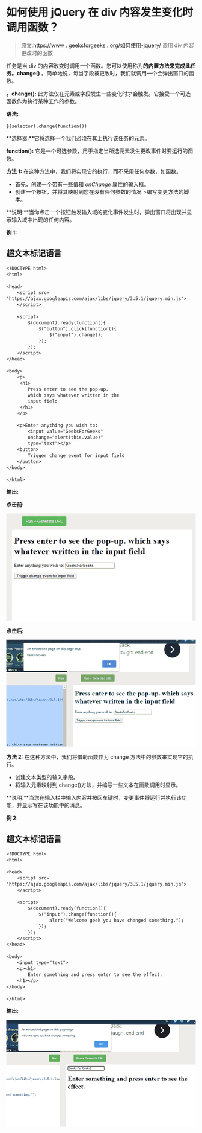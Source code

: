 # 如何使用 jQuery 在 div 内容发生变化时调用函数？

> 原文:[https://www . geeksforgeeks . org/如何使用-jquery/](https://www.geeksforgeeks.org/how-to-call-a-function-when-content-of-a-div-changes-using-jquery/) 调用 div 内容更改时的函数

任务是当 div 的内容改变时调用一个函数。您可以使用称为**的内置方法来完成此任务。change()** 。简单地说，每当字段被更改时，我们就调用一个会弹出窗口的函数。

**。change():** 此方法仅在元素或字段发生一些变化时才会触发。它接受一个可选函数作为执行某种工作的参数。

**语法:**

```
$(selector).change(function())
```

**选择器:**它将选择一个我们必须在其上执行该任务的元素。

**function():** 它是一个可选参数，用于指定当所选元素发生更改事件时要运行的函数。

**方法 1:** 在这种方法中，我们将实现它的执行，而不采用任何参数，如函数。

*   首先，创建一个带有一些值和 *onChange* 属性的输入框。
*   创建一个按钮，并将其映射到您在没有任何参数的情况下编写变更方法的脚本。

**说明:**当你点击一个按钮触发输入域的变化事件发生时，弹出窗口将出现并显示输入域中出现的任何内容。

**例 1:**

## 超文本标记语言

```
<!DOCTYPE html>
<html>

<head>
    <script src=
"https://ajax.googleapis.com/ajax/libs/jquery/3.5.1/jquery.min.js">
    </script>

    <script>
        $(document).ready(function(){
            $("button").click(function(){
                $("input").change();
            });
        });
    </script>
</head>

<body>
    <p>
     <h1>
        Press enter to see the pop-up. 
        which says whatever written in the 
        input field 
     </h1>
    </p>

    <p>Enter anything you wish to: 
        <input value="GeeksForGeeks" 
        onchange="alert(this.value)" 
        type="text"></p>
    <button>
        Trigger change event for input field
    </button>
</body>

</html>
```

**输出:**

**点击前:**

![](img/47c930d3be898978efa24485db177bc0.png)

**点击后:**

![](img/ed2bb83102539b09168be3140c8df2b6.png)

**方法 2:** 在这种方法中，我们将借助函数作为 change 方法中的参数来实现它的执行。

*   创建文本类型的输入字段。
*   将输入元素映射到 change()方法，并编写一些文本在函数调用时显示。

**说明:**当您在输入栏中输入内容并按回车键时，变更事件将运行并执行该功能，并显示写在该功能中的消息。

**例 2:**

## 超文本标记语言

```
<!DOCTYPE html>
<html>

<head>
    <script src=
"https://ajax.googleapis.com/ajax/libs/jquery/3.5.1/jquery.min.js">
    </script>

    <script>
        $(document).ready(function(){
            $("input").change(function(){
                alert("Welcome geek you have changed something.");
            });
        });
    </script>
</head>

<body>
    <input type="text">
    <p><h1>
        Enter something and press enter to see the effect.
    <h1></p>
</body>

</html>
```

**输出:**

![](img/1c51c6263bdd4ac264a7bfeee73c6d5d.png)